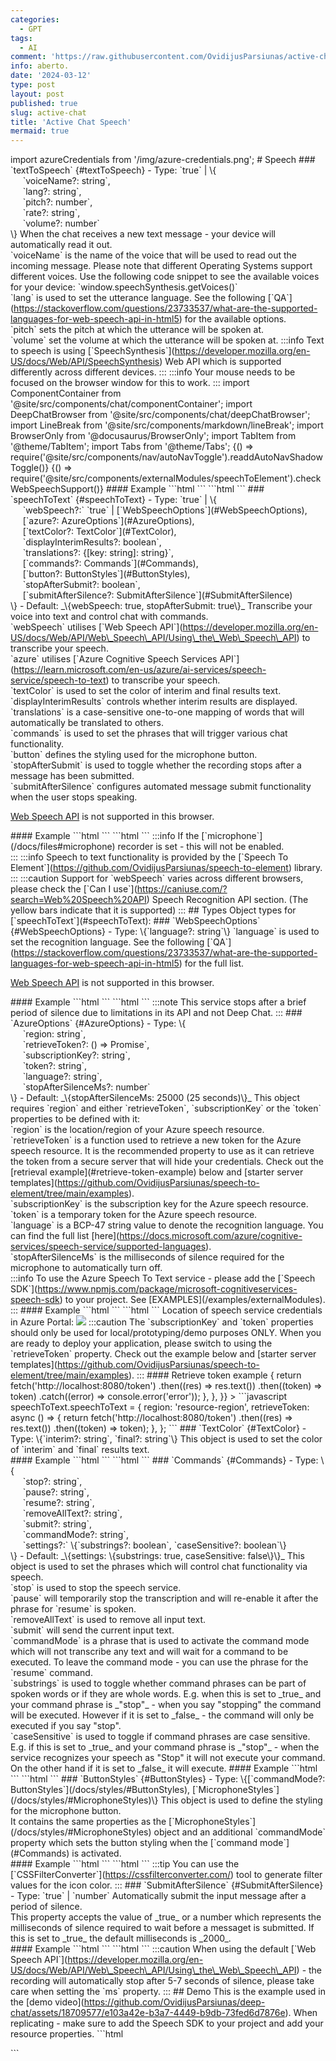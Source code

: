 ```yaml
---
categories:
  - GPT
tags:
  - AI
comment: 'https://raw.githubusercontent.com/OvidijusParsiunas/active-chat/main/website/docs/docs/speech.mdx'
info: aberto.
date: '2024-03-12'
type: post
layout: post
published: true
slug: active-chat
title: 'Active Chat Speech'
mermaid: true
---
```


import azureCredentials from '/img/azure-credentials.png'; # Speech  \### \`textToSpeech\` {#textToSpeech} - Type: \`true\` | \\{  
     \`voiceName?: string\`,  
     \`lang?: string\`,  
     \`pitch?: number\`,  
     \`rate?: string\`,  
     \`volume?: number\`  
\\} When the chat receives a new text message - your device will automatically read it out.  
\`voiceName\` is the name of the voice that will be used to read out the incoming message. Please note that different Operating Systems support different voices. Use the following code snippet to see the available voices for your device: \`window.speechSynthesis.getVoices()\`  
\`lang\` is used to set the utterance language. See the following \[\`QA\`\](https://stackoverflow.com/questions/23733537/what-are-the-supported-languages-for-web-speech-api-in-html5) for the available options.  
\`pitch\` sets the pitch at which the utterance will be spoken at.  
\`volume\` set the volume at which the utterance will be spoken at. :::info Text to speech is using \[\`SpeechSynthesis\`\](https://developer.mozilla.org/en-US/docs/Web/API/SpeechSynthesis) Web API which is supported differently across different devices. ::: :::info Your mouse needs to be focused on the browser window for this to work. ::: import ComponentContainer from '@site/src/components/chat/componentContainer'; import DeepChatBrowser from '@site/src/components/chat/deepChatBrowser'; import LineBreak from '@site/src/components/markdown/lineBreak'; import BrowserOnly from '@docusaurus/BrowserOnly'; import TabItem from '@theme/TabItem'; import Tabs from '@theme/Tabs'; {() => require('@site/src/components/nav/autoNavToggle').readdAutoNavShadowToggle()} {() => require('@site/src/components/externalModules/speechToElement').checkWebSpeechSupport()} #### Example \`\`\`html \`\`\` \`\`\`html \`\`\` \### \`speechToText\` {#speechToText} - Type: \`true\` | \\{  
     \`webSpeech?:\` \`true\` | \[\`WebSpeechOptions\`\](#WebSpeechOptions),  
     \[\`azure?: AzureOptions\`\](#AzureOptions),  
     \[\`textColor?: TextColor\`\](#TextColor),  
     \`displayInterimResults?: boolean\`,  
     \`translations?: {\[key: string\]: string}\`,  
     \[\`commands?: Commands\`\](#Commands),  
     \[\`button?: ButtonStyles\`\](#ButtonStyles),  
     \`stopAfterSubmit?: boolean\`,  
     \[\`submitAfterSilence?: SubmitAfterSilence\`\](#SubmitAfterSilence)  
\\} - Default: \_\\{webSpeech: true, stopAfterSubmit: true\\}\_ Transcribe your voice into text and control chat with commands.  
\`webSpeech\` utilises \[\`Web Speech API\`\](https://developer.mozilla.org/en-US/docs/Web/API/Web\_Speech\_API/Using\_the\_Web\_Speech\_API) to transcribe your speech.  
\`azure\` utilises \[\`Azure Cognitive Speech Services API\`\](https://learn.microsoft.com/en-us/azure/ai-services/speech-service/speech-to-text) to transcribe your speech.  
\`textColor\` is used to set the color of interim and final results text.  
\`displayInterimResults\` controls whether interim results are displayed.  
\`translations\` is a case-sensitive one-to-one mapping of words that will automatically be translated to others.  
\`commands\` is used to set the phrases that will trigger various chat functionality.  
\`button\` defines the styling used for the microphone button.  
\`stopAfterSubmit\` is used to toggle whether the recording stops after a message has been submitted.  
\`submitAfterSilence\` configures automated message submit functionality when the user stops speaking.  

[Web Speech API](https://developer.mozilla.org/en-US/docs/Web/API/Web_Speech_API/Using_the_Web_Speech_API) is not supported in this browser.

\#### Example \`\`\`html \`\`\` \`\`\`html \`\`\` :::info If the \[\`microphone\`\](/docs/files#microphone) recorder is set - this will not be enabled.  
::: :::info Speech to text functionality is provided by the \[\`Speech To Element\`\](https://github.com/OvidijusParsiunas/speech-to-element) library. ::: :::caution Support for \`webSpeech\` varies across different browsers, please check the \[\`Can I use\`\](https://caniuse.com/?search=Web%20Speech%20API) Speech Recognition API section. (The yellow bars indicate that it is supported) ::: \## Types Object types for \[\`speechToText\`\](#speechToText): ### \`WebSpeechOptions\` {#WebSpeechOptions} - Type: \\{\`language?: string\`\\} \`language\` is used to set the recognition language. See the following \[\`QA\`\](https://stackoverflow.com/questions/23733537/what-are-the-supported-languages-for-web-speech-api-in-html5) for the full list.

[Web Speech API](https://developer.mozilla.org/en-US/docs/Web/API/Web_Speech_API/Using_the_Web_Speech_API) is not supported in this browser.

\#### Example \`\`\`html \`\`\` \`\`\`html \`\`\` :::note This service stops after a brief period of silence due to limitations in its API and not Deep Chat. ::: \### \`AzureOptions\` {#AzureOptions} - Type: \\{  
     \`region: string\`,  
     \`retrieveToken?: () => Promise\`,  
     \`subscriptionKey?: string\`,  
     \`token?: string\`,  
     \`language?: string\`,  
     \`stopAfterSilenceMs?: number\`  
\\} - Default: \_\\{stopAfterSilenceMs: 25000 (25 seconds)\\}\_ This object requires \`region\` and either \`retrieveToken\`, \`subscriptionKey\` or the \`token\` properties to be defined with it:  
\`region\` is the location/region of your Azure speech resource.  
\`retrieveToken\` is a function used to retrieve a new token for the Azure speech resource. It is the recommended property to use as it can retrieve the token from a secure server that will hide your credentials. Check out the \[retrieval example\](#retrieve-token-example) below and \[starter server templates\](https://github.com/OvidijusParsiunas/speech-to-element/tree/main/examples).  
\`subscriptionKey\` is the subscription key for the Azure speech resource.  
\`token\` is a temporary token for the Azure speech resource.  
\`language\` is a BCP-47 string value to denote the recognition language. You can find the full list \[here\](https://docs.microsoft.com/azure/cognitive-services/speech-service/supported-languages).  
\`stopAfterSilenceMs\` is the milliseconds of silence required for the microphone to automatically turn off.  
:::info To use the Azure Speech To Text service - please add the \[\`Speech SDK\`\](https://www.npmjs.com/package/microsoft-cognitiveservices-speech-sdk) to your project. See \[EXAMPLES\](/examples/externalModules). ::: #### Example \`\`\`html \`\`\` \`\`\`html \`\`\` Location of speech service credentials in Azure Portal: ![]({azureCredentials}) :::caution The \`subscriptionKey\` and \`token\` properties should only be used for local/prototyping/demo purposes ONLY. When you are ready to deploy your application, please switch to using the \`retrieveToken\` property. Check out the example below and \[starter server templates\](https://github.com/OvidijusParsiunas/speech-to-element/tree/main/examples). ::: \#### Retrieve token example { return fetch('http://localhost:8080/token') .then((res) => res.text()) .then((token) => token) .catch((error) => console.error('error')); }, }, }} > \`\`\`javascript speechToText.speechToText = { region: 'resource-region', retrieveToken: async () => { return fetch('http://localhost:8080/token') .then((res) => res.text()) .then((token) => token); }, }; \`\`\` \### \`TextColor\` {#TextColor} - Type: \\{\`interim?: string\`, \`final?: string\`\\} This object is used to set the color of \`interim\` and \`final\` results text.  
\#### Example \`\`\`html \`\`\` \`\`\`html \`\`\` \### \`Commands\` {#Commands} - Type: \\{  
     \`stop?: string\`,  
     \`pause?: string\`,  
     \`resume?: string\`,  
     \`removeAllText?: string\`,  
     \`submit?: string\`,  
     \`commandMode?: string\`,  
     \`settings?:\` \\{\`substrings?: boolean\`, \`caseSensitive?: boolean\`\\}  
\\} - Default: \_\\{settings: \\{substrings: true, caseSensitive: false\\}\\}\_ This object is used to set the phrases which will control chat functionality via speech.  
\`stop\` is used to stop the speech service.  
\`pause\` will temporarily stop the transcription and will re-enable it after the phrase for \`resume\` is spoken.  
\`removeAllText\` is used to remove all input text.  
\`submit\` will send the current input text.  
\`commandMode\` is a phrase that is used to activate the command mode which will not transcribe any text and will wait for a command to be executed. To leave the command mode - you can use the phrase for the \`resume\` command.  
\`substrings\` is used to toggle whether command phrases can be part of spoken words or if they are whole words. E.g. when this is set to \_true\_ and your command phrase is \_"stop"\_ - when you say "stopping" the command will be executed. However if it is set to \_false\_ - the command will only be executed if you say "stop".  
\`caseSensitive\` is used to toggle if command phrases are case sensitive. E.g. if this is set to \_true\_ and your command phrase is \_"stop"\_ - when the service recognizes your speech as "Stop" it will not execute your command. On the other hand if it is set to \_false\_ it will execute. #### Example \`\`\`html \`\`\` \`\`\`html \`\`\` \### \`ButtonStyles\` {#ButtonStyles} - Type: \\{\[\`commandMode?: ButtonStyles\`\](/docs/styles/#ButtonStyles), \[\`MicrophoneStyles\`\](/docs/styles/#MicrophoneStyles)\\} This object is used to define the styling for the microphone button.  
It contains the same properties as the \[\`MicrophoneStyles\`\](/docs/styles/#MicrophoneStyles) object and an additional \`commandMode\` property which sets the button styling when the \[\`command mode\`\](#Commands) is activated.  
\#### Example \`\`\`html \`\`\` \`\`\`html \`\`\` :::tip You can use the \[\`CSSFilterConverter\`\](https://cssfilterconverter.com/) tool to generate filter values for the icon color. ::: \### \`SubmitAfterSilence\` {#SubmitAfterSilence} - Type: \`true\` | \`number\` Automatically submit the input message after a period of silence.  
This property accepts the value of \_true\_ or a number which represents the milliseconds of silence required to wait before a messaget is submitted. If this is set to \_true\_ the default milliseconds is \_2000\_.  
\#### Example \`\`\`html \`\`\` \`\`\`html \`\`\` :::caution When using the default \[\`Web Speech API\`\](https://developer.mozilla.org/en-US/docs/Web/API/Web\_Speech\_API/Using\_the\_Web\_Speech\_API) - the recording will automatically stop after 5-7 seconds of silence, please take care when setting the \`ms\` property. ::: \## Demo This is the example used in the \[demo video\](https://github.com/OvidijusParsiunas/deep-chat/assets/18709577/e103a42e-b3a7-4449-b9db-73fed6d7876e). When replicating - make sure to add the Speech SDK to your project and add your resource properties. \`\`\`html

\`\`\`
